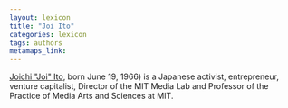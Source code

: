```yaml
---
layout: lexicon
title: "Joi Ito"
categories: lexicon
tags: authors
metamaps_link:
---
```


[Joichi "Joi" Ito](https://en.wikipedia.org/wiki/Joi_Ito), born June 19, 1966) is a Japanese activist, entrepreneur, venture capitalist, 
Director of the MIT Media Lab and Professor of the Practice of Media Arts and Sciences at MIT.
